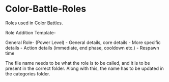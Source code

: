 # Color-Battle-Roles
Roles used in Color Battles.

Role Addition Template-

General Role- (Power Level)
\- General details, core details
\- More specific details
\- Action details (immediate, end phase, cooldown etc.)
\- Respawn time

The file name needs to be what the role is to be called, and it is to be present in the correct folder. Along with this, the name has to be updated in the categories folder.
